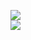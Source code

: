 [![](https://img.shields.io/badge/Made%20With-Github%20Spray-lightgrey.svg?style=for-the-badge&logo=github)](https://github.com/Annihil/github-spray#9611)  
[![](https://i.imgur.com/2DrTn0Z.gif)](https://github.com/Annihil/github-spray)